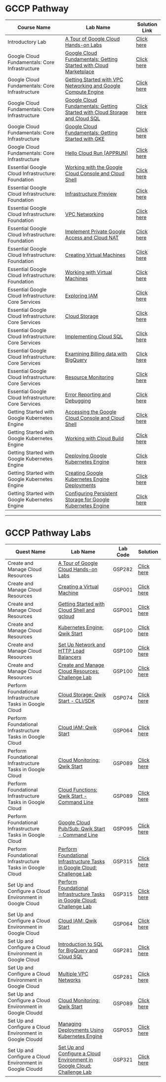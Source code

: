 <h1 id="gccp-pathway">GCCP Pathway</h1>
<table>
<thead>
<tr>
<th>Course Name</th>
<th>Lab Name</th>
<th>Solution Link</th>
</tr>
</thead>
<tbody>
<tr>
<td>Introductory Lab</td>
<td><a href="https://www.cloudskillsboost.google/focuses/2794?parent=catalog">A Tour of Google Cloud Hands-on Labs</a></td>
<td><a href="https://www.youtube.com/watch?v=FO-g3bNDygQ">Click here</a></td>
</tr>
<tr>
<td>Google Cloud Fundamentals: Core Infrastructure</td>
<td><a href="https://www.cloudskillsboost.google/course_sessions/2081674/labs/343134">Google Cloud Fundamentals: Getting Started with Cloud Marketplace</a></td>
<td><a href="https://www.youtube.com/watch?v=SMUZwJCua1g">Click here</a></td>
</tr>
<tr>
<td>Google Cloud Fundamentals: Core Infrastructure</td>
<td><a href="https://www.cloudskillsboost.google/course_sessions/2081674/labs/343143">Getting Started with VPC Networking and Google Compute Engine</a></td>
<td><a href="https://www.youtube.com/watch?v=B7snePp_pAs">Click here</a></td>
</tr>
<tr>
<td>Google Cloud Fundamentals: Core Infrastructure</td>
<td><a href="https://www.cloudskillsboost.google/course_sessions/2081674/labs/343153">Google Cloud Fundamentals: Getting Started with Cloud Storage and Cloud SQL</a></td>
<td><a href="https://www.youtube.com/watch?v=4cgUdsWdKIo">Click here</a></td>
</tr>
<tr>
<td>Google Cloud Fundamentals: Core Infrastructure</td>
<td><a href="https://www.cloudskillsboost.google/course_sessions/2081674/labs/343160">Google Cloud Fundamentals: Getting Started with GKE</a></td>
<td><a href="https://www.youtube.com/watch?v=RbYHTITpmXk">Click here</a></td>
</tr>
<tr>
<td>Google Cloud Fundamentals: Core Infrastructure</td>
<td><a href="https://www.cloudskillsboost.google/course_sessions/2081674/labs/343166">Hello Cloud Run [APPRUN]</a></td>
<td><a href="https://www.youtube.com/watch?v=6v8Y2aA6V3g">Click here</a></td>
</tr>
<tr>
<td>Essential Google Cloud Infrastructure: Foundation</td>
<td><a href="https://www.cloudskillsboost.google/course_sessions/2084292/labs/341188">Working with the Google Cloud Console and Cloud Shell</a></td>
<td><a href="https://www.youtube.com/watch?v=7NYIf53R-lg">Click here</a></td>
</tr>
<tr>
<td>Essential Google Cloud Infrastructure: Foundation</td>
<td><a href="https://www.cloudskillsboost.google/course_sessions/2084292/labs/341191">Infrastructure Preview</a></td>
<td><a href="https://www.youtube.com/watch?v=_VTDejU2kGY">Click here</a></td>
</tr>
<tr>
<td>Essential Google Cloud Infrastructure: Foundation</td>
<td><a href="https://www.cloudskillsboost.google/course_sessions/2084292/labs/341207">VPC Networking</a></td>
<td><a href="https://www.youtube.com/watch?v=2qSUTrdEnbo">Click here</a></td>
</tr>
<tr>
<td>Essential Google Cloud Infrastructure: Foundation</td>
<td><a href="https://www.cloudskillsboost.google/course_sessions/2084292/labs/341211">Implement Private Google Access and Cloud NAT</a></td>
<td><a href="https://www.youtube.com/watch?v=z_GSbRsfMGY">Click here</a></td>
</tr>
<tr>
<td>Essential Google Cloud Infrastructure: Foundation</td>
<td><a href="https://www.cloudskillsboost.google/course_sessions/2084292/labs/341220">Creating Virtual Machines</a></td>
<td><a href="https://www.youtube.com/watch?v=nUnMfamKL24">Click here</a></td>
</tr>
<tr>
<td>Essential Google Cloud Infrastructure: Foundation</td>
<td><a href="https://www.cloudskillsboost.google/course_sessions/2084292/labs/341229">Working with Virtual Machines</a></td>
<td><a href="https://www.youtube.com/watch?v=t4XwZUSlhNk">Click here</a></td>
</tr>
<tr>
<td>Essential Google Cloud Infrastructure: Core Services</td>
<td><a href="https://www.cloudskillsboost.google/course_sessions/2085284/labs/341131">Exploring IAM</a></td>
<td><a href="https://www.youtube.com/watch?v=7gED90C5By8">Click here</a></td>
</tr>
<tr>
<td>Essential Google Cloud Infrastructure: Core Services</td>
<td><a href="https://www.cloudskillsboost.google/course_sessions/2085284/labs/341141">Cloud Storage</a></td>
<td><a href="https://www.youtube.com/watch?v=MfrTDHj2Xnc">Click here</a></td>
</tr>
<tr>
<td>Essential Google Cloud Infrastructure: Core Services</td>
<td><a href="https://www.cloudskillsboost.google/course_sessions/2085284/labs/341145">Implementing Cloud SQL</a></td>
<td><a href="https://www.youtube.com/watch?v=2R94n-qWmYQ">Click here</a></td>
</tr>
<tr>
<td>Essential Google Cloud Infrastructure: Core Services</td>
<td><a href="https://www.cloudskillsboost.google/course_sessions/2085284/labs/341160">Examining Billing data with BigQuery</a></td>
<td><a href="https://www.youtube.com/watch?v=6eUFzrQ2fCE">Click here</a></td>
</tr>
<tr>
<td>Essential Google Cloud Infrastructure: Core Services</td>
<td><a href="https://www.cloudskillsboost.google/course_sessions/2085284/labs/341168">Resource Monitoring</a></td>
<td><a href="https://www.youtube.com/watch?v=SsDyri4G7DQ">Click here</a></td>
</tr>
<tr>
<td>Essential Google Cloud Infrastructure: Core Services</td>
<td><a href="https://www.cloudskillsboost.google/course_sessions/2085284/labs/341175">Error Reporting and Debugging</a></td>
<td><a href="https://www.youtube.com/watch?v=Nk50SEvCSUs">Click here</a></td>
</tr>
<tr>
<td>Getting Started with Google Kubernetes Engine</td>
<td><a href="https://www.cloudskillsboost.google/course_sessions/2125111/labs/347161">Accessing the Google Cloud Console and Cloud Shell</a></td>
<td><a href="https://www.youtube.com/watch?v=D_CRGMhkDs0">Click here</a></td>
</tr>
<tr>
<td>Getting Started with Google Kubernetes Engine</td>
<td><a href="https://www.cloudskillsboost.google/course_sessions/2125111/labs/347171">Working with Cloud Build</a></td>
<td><a href="https://www.youtube.com/watch?v=6o0FJ5uEuK0">Click here</a></td>
</tr>
<tr>
<td>Getting Started with Google Kubernetes Engine</td>
<td><a href="https://www.cloudskillsboost.google/course_sessions/2125111/labs/347194">Deploying Google Kubernetes Engine</a></td>
<td><a href="https://www.youtube.com/watch?v=Dp6JWMwLFME">Click here</a></td>
</tr>
<tr>
<td>Getting Started with Google Kubernetes Engine</td>
<td><a href="https://www.cloudskillsboost.google/course_sessions/2125111/labs/347212">Creating Google Kubernetes Engine Deployments</a></td>
<td><a href="https://www.youtube.com/watch?v=J2svfSdn4kE">Click here</a></td>
</tr>
<tr>
<td>Getting Started with Google Kubernetes Engine</td>
<td><a href="https://www.cloudskillsboost.google/course_sessions/2125111/labs/347218">Configuring Persistent Storage for Google Kubernetes Engine</a></td>
<td><a href="https://www.youtube.com/watch?v=MaN_deRwrhs">Click here</a></td>
</tr>
</tbody>
</table>
<hr>
<h1 id="gccp-pathway-labs">GCCP Pathway Labs</h1>
<table>
<thead>
<tr>
<th>Quest Name</th>
<th>Lab Name</th>
<th>Lab Code</th>
<th>Solution</th>
</tr>
</thead>
<tbody>
<tr>
<td>Create and Manage Cloud Resources</td>
<td><a href="https://www.cloudskillsboost.google/focuses/2794?parent=catalog">A Tour of Google Cloud Hands-on Labs</a></td>
<td>GSP282</td>
<td><a href="https://www.youtube.com/watch?v=FO-g3bNDygQ">Click here</a></td>
</tr>
<tr>
<td>Create and Manage Cloud Resources</td>
<td><a href="https://www.cloudskillsboost.google/focuses/2794?parent=catalog">Creating a Virtual Machine</a></td>
<td>GSP001</td>
<td><a href="https://www.youtube.com/watch?v=Co34im5mgGA">Click here</a></td>
</tr>
<tr>
<td>Create and Manage Cloud Resources</td>
<td><a href="https://www.cloudskillsboost.google/focuses/563?parent=catalog">Getting Started with Cloud Shell and gcloud</a></td>
<td>GSP001</td>
<td><a href="https://www.youtube.com/watch?v=bMVBLE4dJRk">Click here</a></td>
</tr>
<tr>
<td>Create and Manage Cloud Resources</td>
<td><a href="https://www.cloudskillsboost.google/focuses/878?parent=catalog">Kubernetes Engine: Qwik Start</a></td>
<td>GSP100</td>
<td><a href="https://www.youtube.com/watch?v=W15XgGTfHCQ">Click here</a></td>
</tr>
<tr>
<td>Create and Manage Cloud Resources</td>
<td><a href="https://www.cloudskillsboost.google/focuses/12007?parent=catalog">Set Up Network and HTTP Load Balancers</a></td>
<td>GSP100</td>
<td><a href="https://www.youtube.com/watch?v=dqXzfAZFJeE">Click here</a></td>
</tr>
<tr>
<td>Create and Manage Cloud Resources</td>
<td><a href="https://www.cloudskillsboost.google/focuses/10258?parent=catalog">Create and Manage Cloud Resources: Challenge Lab</a></td>
<td>GSP100</td>
<td><a href="https://www.youtube.com/watch?v=2pNTwtxGsF8">Click here</a></td>
</tr>
<tr>
<td>Perform Foundational Infrastructure Tasks in Google Cloud</td>
<td><a href="https://www.cloudskillsboost.google/focuses/569?parent=catalog">Cloud Storage: Qwik Start - CLI/SDK</a></td>
<td>GSP074</td>
<td><a href="https://www.youtube.com/watch?v=KssbHsCGcYk">Click here</a></td>
</tr>
<tr>
<td>Perform Foundational Infrastructure Tasks in Google Cloud</td>
<td><a href="https://www.cloudskillsboost.google/focuses/44159?parent=catalog">Cloud IAM: Qwik Start</a></td>
<td>GSP064</td>
<td><a href="https://www.youtube.com/watch?v=jbW70MdoeXI">Click here</a></td>
</tr>
<tr>
<td>Perform Foundational Infrastructure Tasks in Google Cloud</td>
<td><a href="https://www.cloudskillsboost.google/focuses/10599?parent=catalog">Cloud Monitoring: Qwik Start</a></td>
<td>GSP089</td>
<td><a href="https://www.youtube.com/watch?v=tx8I0N6F40E">Click here</a></td>
</tr>
<tr>
<td>Perform Foundational Infrastructure Tasks in Google Cloud</td>
<td><a href="https://www.cloudskillsboost.google/focuses/916?parent=catalog">Cloud Functions: Qwik Start - Command Line</a></td>
<td>GSP089</td>
<td><a href="https://www.youtube.com/watch?v=Ws_g8yCcbAk">Click here</a></td>
</tr>
<tr>
<td>Perform Foundational Infrastructure Tasks in Google Cloud</td>
<td><a href="https://www.cloudskillsboost.google/focuses/925?parent=catalog">Google Cloud Pub/Sub: Qwik Start - Command Line</a></td>
<td>GSP095</td>
<td><a href="https://www.youtube.com/watch?v=preHAbiidGM">Click here</a></td>
</tr>
<tr>
<td>Perform Foundational Infrastructure Tasks in Google Cloud</td>
<td><a href="https://www.cloudskillsboost.google/focuses/10379?parent=catalog">Perform Foundational Infrastructure Tasks in Google Cloud: Challenge Lab</a></td>
<td>GSP315</td>
<td><a href="https://www.youtube.com/watch?v=V8BK-FDiyXI">Click here</a></td>
</tr>
<tr>
<td>Set Up and Configure a Cloud Environment in Google Cloud</td>
<td><a href="https://www.cloudskillsboost.google/focuses/10379?parent=catalog">Perform Foundational Infrastructure Tasks in Google Cloud: Challenge Lab</a></td>
<td>GSP315</td>
<td><a href="https://www.youtube.com/watch?v=V8BK-FDiyXI">Click here</a></td>
</tr>
<tr>
<td>Set Up and Configure a Cloud Environment in Google Cloud</td>
<td><a href="https://www.cloudskillsboost.google/focuses/44159?parent=catalog">Cloud IAM: Qwik Start</a></td>
<td>GSP064</td>
<td><a href="https://www.youtube.com/watch?v=jbW70MdoeXI">Click here</a></td>
</tr>
<tr>
<td>Set Up and Configure a Cloud Environment in Google Cloud</td>
<td><a href="https://www.cloudskillsboost.google/focuses/2802?parent=catalog">Introduction to SQL for BigQuery and Cloud SQL</a></td>
<td>GSP281</td>
<td><a href="https://www.youtube.com/watch?v=gqxQxIpD6Ao">Click here</a></td>
</tr>
<tr>
<td>Set Up and Configure a Cloud Environment in Google Cloud</td>
<td><a href="https://www.cloudskillsboost.google/focuses/1230?parent=catalog">Multiple VPC Networks</a></td>
<td>GSP281</td>
<td><a href="https://www.youtube.com/watch?v=kktqpsHpPls">Click here</a></td>
</tr>
<tr>
<td>Set Up and Configure a Cloud Environment in Google Cloudd</td>
<td><a href="https://www.cloudskillsboost.google/focuses/10599?parent=catalog">Cloud Monitoring: Qwik Start</a></td>
<td>GSP089</td>
<td><a href="https://www.youtube.com/watch?v=tx8I0N6F40E">Click here</a></td>
</tr>
<tr>
<td>Set Up and Configure a Cloud Environment in Google Cloudd</td>
<td><a href="https://www.cloudskillsboost.google/focuses/639?parent=catalog">Managing Deployments Using Kubernetes Engine</a></td>
<td>GSP053</td>
<td><a href="https://www.youtube.com/watch?v=ugaVutkxpQs">Click here</a></td>
</tr>
<tr>
<td>Set Up and Configure a Cloud Environment in Google Cloudd</td>
<td><a href="https://www.cloudskillsboost.google/focuses/10603?parent=catalog">Set Up and Configure a Cloud Environment in Google Cloud: Challenge Lab</a></td>
<td>GSP321</td>
<td><a href="https://www.youtube.com/watch?v=Rpy6MpoJJtw">Click here</a></td>
</tr>
</tbody>
</table>
